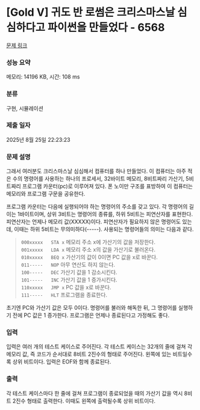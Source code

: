 # [Gold V] 귀도 반 로썸은 크리스마스날 심심하다고 파이썬을 만들었다 - 6568 

[문제 링크](https://www.acmicpc.net/problem/6568) 

### 성능 요약

메모리: 14196 KB, 시간: 108 ms

### 분류

구현, 시뮬레이션

### 제출 일자

2025년 8월 25일 22:23:23

### 문제 설명

<p>그래서 여러분도 크리스마스날 심심해서 컴퓨터를 하나 만들었다. 이 컴퓨터는 아주 적은 수의 명령어를 사용하는 하나의 프로세서, 32바이트 메모리, 8비트짜리 가산기, 5비트짜리 프로그램 카운터(pc)로 이루어져 있다. 폰 노이만 구조를 표방하여 이 컴퓨터는 메모리와 프로그램 구문을 공유한다.</p>

<p>프로그램 카운터는 다음에 실행되어야 하는 명령어의 주소를 갖고 있다. 각 명령어의 길이는 1바이트이며, 상위 3비트는 명령어의 종류를, 하위 5비트는 피연산자를 표현한다. 피연산자는 언제나 메모리 값(XXXXX)이다. 피연산자가 필요하지 않은 명령어도 있는데, 이때는 하위 5비트는 무의미하다(-----). 사용되는 명령어들의 의미는 다음과 같다.</p>

<blockquote><code>000xxxxx   STA x</code>   메모리 주소 x에 가산기의 값을 저장한다.<br>
<code>001xxxxx   LDA x</code>   메모리 주소 x의 값을 가산기로 불러온다.<br>
<code>010xxxxx   BEQ x</code>   가산기의 값이 0이면 PC 값을 x로 바꾼다.<br>
<code>011-----   NOP</code>     아무 연산도 하지 않는다.<br>
<code>100-----   DEC</code>     가산기 값을 1 감소시킨다.<br>
<code>101-----   INC</code>     가산기 값을 1 증가시킨다.<br>
<code>110xxxxx   JMP x</code>   PC 값을 x로 바꾼다.<br>
<code>111-----   HLT</code>     프로그램을 종료한다.</blockquote>

<p>초기엔 PC와 가산기 값은 모두 0이다. 명령어를 불러와 해독한 뒤, 그 명령어를 실행하기 전에 PC 값은 1 증가한다. 프로그램은 언제나 종료된다고 가정해도 좋다.</p>

### 입력 

 <p>입력은 여러 개의 테스트 케이스로 주어진다. 각 테스트 케이스는 32개의 줄에 걸쳐 각 메모리 값, 즉 코드가 순서대로 8비트 2진수의 형태로 주어진다. 왼쪽에 있는 비트일수록 상위 비트이다. 입력은 EOF와 함께 종료된다.</p>

### 출력 

 <p>각 테스트 케이스마다 한 줄에 걸쳐 프로그램이 종료되었을 때의 가산기 값을 역시 8비트 2진수 형태로 출력한다. 이때도 왼쪽에 출력될수록 상위 비트이다.</p>

